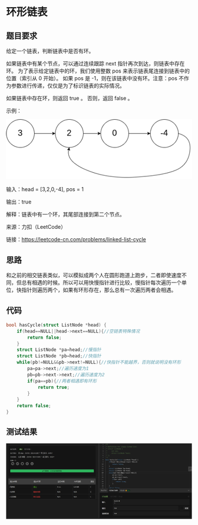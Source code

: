# 环形链表

## 题目要求

给定一个链表，判断链表中是否有环。

如果链表中有某个节点，可以通过连续跟踪 next 指针再次到达，则链表中存在环。 为了表示给定链表中的环，我们使用整数 pos 来表示链表尾连接到链表中的位置（索引从 0 开始）。 如果 pos 是 -1，则在该链表中没有环。注意：pos 不作为参数进行传递，仅仅是为了标识链表的实际情况。

如果链表中存在环，则返回 true 。 否则，返回 false 。 

示例：

![环形链表示例](https://github.com/xycg529/Summer/blob/master/2.%E9%93%BE%E8%A1%A8/Pictures/%E7%8E%AF%E5%BD%A2%E9%93%BE%E8%A1%A8%E7%A4%BA%E4%BE%8B.png)

输入：head = [3,2,0,-4], pos = 1

输出：true

解释：链表中有一个环，其尾部连接到第二个节点。

来源：力扣（LeetCode）

链接：https://leetcode-cn.com/problems/linked-list-cycle

## 思路

和之前的相交链表类似，可以模拟成两个人在圆形跑道上跑步，二者即使速度不同，但总有相遇的时候。所以可以用快慢指针进行比较，慢指针每次遍历一个单位，快指针则遍历两个，如果有环形存在，那么总有一次遍历两者会相遇。

## 代码

```c
bool hasCycle(struct ListNode *head) {
    if(head==NULL||head->next==NULL){//空链表特殊情况
        return false;
    }
    struct ListNode *pa=head;//慢指针
    struct ListNode *pb=head;//快指针
    while(pb!=NULL&&pb->next!=NULL){//快指针不能越界，否则就说明没有环形
        pa=pa->next;//遍历速度为1
        pb=pb->next->next;//遍历速度为2
        if(pa==pb){//两者相遇即有环形
            return true;
        }
    }
    return false;
}
```

## 测试结果

![环形链表](https://github.com/xycg529/Summer/blob/master/2.%E9%93%BE%E8%A1%A8/Pictures/%E7%8E%AF%E5%BD%A2%E9%93%BE%E8%A1%A8.png)
